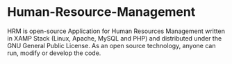 # Human-Resource-Management
HRM is open-source Application for Human Resources Management written in XAMP Stack (Linux, Apache, MySQL and PHP) and distributed under the GNU General Public License. As an open source technology, anyone can run, modify or develop the code.
